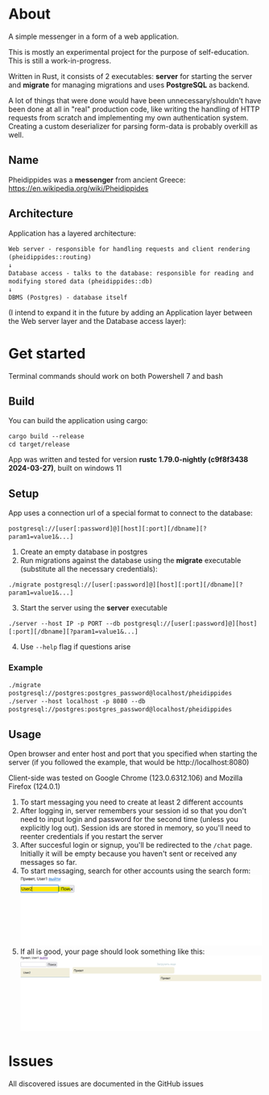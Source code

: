 # About

A simple messenger in a form of a web application.

This is mostly an experimental project for the purpose of self-education. This is still a work-in-progress.

Written in Rust, it consists of 2 executables: **server** for starting the server and **migrate** for managing migrations and uses **PostgreSQL** as backend.

A lot of things that were done would have been unnecessary/shouldn't have been done at all in "real" production code, like writing the handling of HTTP requests from scratch and implementing my own authentication system. Creating a custom deserializer for parsing form-data is probably overkill as well.

## Name

Pheidippides was a **messenger** from ancient Greece: https://en.wikipedia.org/wiki/Pheidippides

## Architecture

Application has a layered architecture:

```
Web server - responsible for handling requests and client rendering (pheidippides::routing)
↓
Database access - talks to the database: responsible for reading and modifying stored data (pheidippides::db)
↓
DBMS (Postgres) - database itself
```

(I intend to expand it in the future by adding an Application layer between the Web server layer and the Database access layer):

# Get started

Terminal commands should work on both Powershell 7 and bash 

## Build

You can build the application using cargo:

```
cargo build --release
cd target/release
```

App was written and tested for version **rustc 1.79.0-nightly (c9f8f3438 2024-03-27)**, built on windows 11

## Setup

App uses a connection url of a special format to connect to the database:

```
postgresql://[user[:password]@][host][:port][/dbname][?param1=value1&...]
```

1. Create an empty database in postgres
2. Run migrations against the database using the **migrate** executable (substitute all the necessary credentials):
```
./migrate postgresql://[user[:password]@][host][:port][/dbname][?param1=value1&...]
```
3. Start the server using the **server** executable
```
./server --host IP -p PORT --db postgresql://[user[:password]@][host][:port][/dbname][?param1=value1&...]
```
4. Use `--help` flag if questions arise


### Example

```
./migrate postgresql://postgres:postgres_password@localhost/pheidippides
./server --host localhost -p 8080 --db postgresql://postgres:postgres_password@localhost/pheidippides
```

## Usage

Open browser and enter host and port that you specified when starting the server (if you followed the example, that would be http://localhost:8080)

Client-side was tested on Google Chrome (123.0.6312.106) and Mozilla Firefox (124.0.1)

1. To start messaging you need to create at least 2 different accounts
2. After logging in, server remembers your session id so that you don't need to input login and password for the second time (unless you explicitly log out). Session ids are stored in memory, so you'll need to reenter credentials if you restart the server
3. After succesful login or signup, you'll be redirected to the `/chat` page. Initially it will be empty because you haven't sent or received any messages so far.
4. To start messaging, search for other accounts using the search form:
![](images/search_form_screenshot.png)
5. If all is good, your page should look something like this:
![](images/ui_screenshot.png)

# Issues

All discovered issues are documented in the GitHub issues
